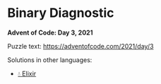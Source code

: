 # Binary Diagnostic

**Advent of Code: Day 3, 2021**

Puzzle text: https://adventofcode.com/2021/day/3

Solutions in other languages:

- [💧 Elixir](../../../elixir/lib/2021/03_binary_diagnostic)
